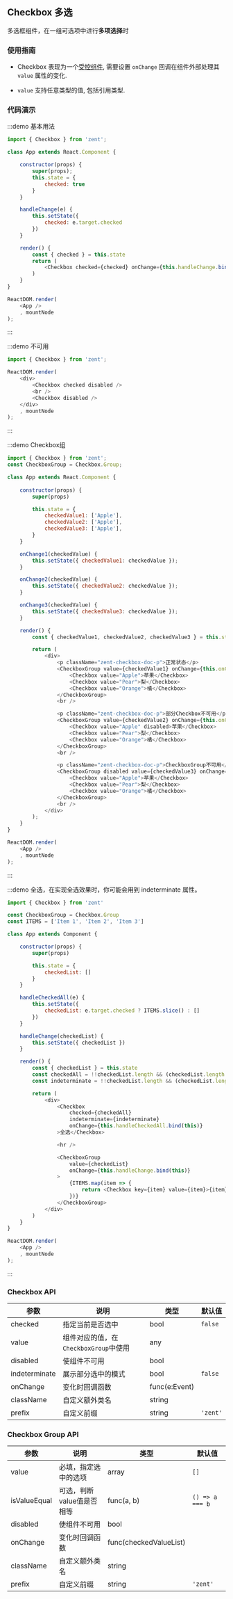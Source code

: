 ## Checkbox 多选

多选框组件，在一组可选项中进行**多项选择**时

### 使用指南

- Checkbox 表现为一个[受控组件][controlled-components], 需要设置 `onChange` 回调在组件外部处理其 `value` 属性的变化.

- `value` 支持任意类型的值, 包括引用类型.

### 代码演示
:::demo 基本用法
```js
import { Checkbox } from 'zent';

class App extends React.Component {

	constructor(props) {
		super(props);
		this.state = {
			checked: true
		}
	}

	handleChange(e) {
		this.setState({
			checked: e.target.checked
		})
	}

	render() {
		const { checked } = this.state
		return (
			<Checkbox checked={checked} onChange={this.handleChange.bind(this)}>Checkbox</Checkbox>
		)
	}
}

ReactDOM.render(
	<App />
	, mountNode
);
```
:::


:::demo 不可用
```js
import { Checkbox } from 'zent';

ReactDOM.render(
	<div>
		<Checkbox checked disabled />
		<br />
		<Checkbox disabled />
	</div>
	, mountNode
);
```
:::

:::demo Checkbox组
```js
import { Checkbox } from 'zent';
const CheckboxGroup = Checkbox.Group;

class App extends React.Component {
	
	constructor(props) {
		super(props)

		this.state = {
			checkedValue1: ['Apple'],
			checkedValue2: ['Apple'],
			checkedValue3: ['Apple'],
		}
	}

	onChange1(checkedValue) {
		this.setState({ checkedValue1: checkedValue });
	}

	onChange2(checkedValue) {
		this.setState({ checkedValue2: checkedValue });
	}

	onChange3(checkedValue) {
		this.setState({ checkedValue3: checkedValue });
	}

	render() {
		const { checkedValue1, checkedValue2, checkedValue3 } = this.state;

		return (
			<div>
				<p className="zent-checkbox-doc-p">正常状态</p>
				<CheckboxGroup value={checkedValue1} onChange={this.onChange1.bind(this)}>
					<Checkbox value="Apple">苹果</Checkbox>
					<Checkbox value="Pear">梨</Checkbox>
					<Checkbox value="Orange">橘</Checkbox>
				</CheckboxGroup>
				<br />

				<p className="zent-checkbox-doc-p">部分Checkbox不可用</p>
				<CheckboxGroup value={checkedValue2} onChange={this.onChange2.bind(this)}>
					<Checkbox value="Apple" disabled>苹果</Checkbox>
					<Checkbox value="Pear">梨</Checkbox>
					<Checkbox value="Orange">橘</Checkbox>
				</CheckboxGroup>
				<br />

				<p className="zent-checkbox-doc-p">CheckboxGroup不可用</p>
				<CheckboxGroup disabled value={checkedValue3} onChange={this.onChange3.bind(this)}>
					<Checkbox value="Apple">苹果</Checkbox>
					<Checkbox value="Pear">梨</Checkbox>
					<Checkbox value="Orange">橘</Checkbox>
				</CheckboxGroup>
				<br />
			</div>
		);
	}
}

ReactDOM.render(
	<App />
	, mountNode
);
```
:::

:::demo 全选，在实现全选效果时，你可能会用到 indeterminate 属性。
```js
import { Checkbox } from 'zent'

const CheckboxGroup = Checkbox.Group
const ITEMS = ['Item 1', 'Item 2', 'Item 3']

class App extends Component {

	constructor(props) {
		super(props)

		this.state = {
			checkedList: []
		}
	}

	handleCheckedAll(e) {
		this.setState({
			checkedList: e.target.checked ? ITEMS.slice() : []
		})
	}

	handleChange(checkedList) {
		this.setState({ checkedList })
	}

	render() {
		const { checkedList } = this.state
		const checkedAll = !!checkedList.length && (checkedList.length === ITEMS.length)
		const indeterminate = !!checkedList.length && (checkedList.length !== ITEMS.length)

		return (
			<div>
				<Checkbox 
					checked={checkedAll}
					indeterminate={indeterminate}
					onChange={this.handleCheckedAll.bind(this)}
				>全选</Checkbox>

				<hr />

				<CheckboxGroup 
					value={checkedList}
					onChange={this.handleChange.bind(this)}
				>
					{ITEMS.map(item => {
                        return <Checkbox key={item} value={item}>{item}</Checkbox>
                    })}
				</CheckboxGroup>
			</div>
		)
	}
}

ReactDOM.render(
	<App />
	, mountNode
);
```
:::

### Checkbox API

| 参数            | 说明        | 类型            | 默认值      |
| ------------- | --------- | ------------- | -------- |
| checked       | 指定当前是否选中  | bool          | `false`  |
| value         | 组件对应的值，在`CheckboxGroup`中使用    | any           |          |
| disabled      | 使组件不可用    | bool          |          |
| indeterminate | 展示部分选中的模式 | bool          | `false`  |
| onChange      | 变化时回调函数   | func(e:Event) |          |
| className     | 自定义额外类名   | string        |          |
| prefix        | 自定义前缀     | string        | `'zent'` |

### Checkbox Group API

| 参数           | 说明              | 类型                 | 默认值             |
| ------------ | --------------- | ------------------ | --------------- |
| value        | 必填，指定选中的选项      | array<any>         | `[]`            |
| isValueEqual | 可选，判断value值是否相等 | func(a, b)         | `() => a === b` |
| disabled     | 使组件不可用          | bool               |                 |
| onChange     | 变化时回调函数         | func(checkedValueList) |                 |
| className    | 自定义额外类名         | string             |                 |
| prefix       | 自定义前缀           | string             | `'zent'`        |

[controlled-components]: https://facebook.github.io/react/docs/forms.html#controlled-components

<style type="text/css">
	.zent-checkbox-doc-p {
		font-size: 12px;
		line-height: 2em;
	}
</style>
